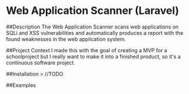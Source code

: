 # Web Application Scanner (Laravel)

##Description
The Web Application Scanner scans web applications on SQLi and XSS vulnerabilities and automatically produces a report with the found weaknesses in the web application system.

##Project Context
I made this with the goal of creating a MVP for a schoolproject but I really want to make it into a finished product, so it's a continuous software project.

##Installation > //TODO

##Examples